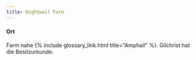 ```yaml
---
title: Nightwall Farm
---
```


#### Ort

Farm nahe {% include glossary_link.html title="Amphail" %}. Gilchrist hat die Besitzurkunde.
